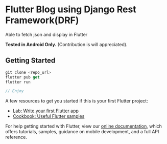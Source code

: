 # Flutter Blog using Django Rest Framework(DRF) 


Able to fetch json and display in Flutter


**Tested in Android Only.** (Contribution is will appreciated).

## Getting Started
```dart
git clone <repo_url>
flutter pub get
flutter run

// Enjoy

```

A few resources to get you started if this is your first Flutter project:

- [Lab: Write your first Flutter app](https://flutter.dev/docs/get-started/codelab)
- [Cookbook: Useful Flutter samples](https://flutter.dev/docs/cookbook)

For help getting started with Flutter, view our
[online documentation](https://flutter.dev/docs), which offers tutorials,
samples, guidance on mobile development, and a full API reference.
